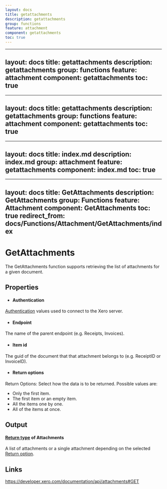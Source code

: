 ```yaml
---
layout: docs
title: getattachments
description: getattachments
group: functions
feature: attachment
component: getattachments
toc: true
---
```

---
layout: docs
title: getattachments
description: getattachments
group: functions
feature: attachment
component: getattachments
toc: true
---
---
layout: docs
title: getattachments
description: getattachments
group: functions
feature: attachment
component: getattachments
toc: true
---
---
layout: docs
title: index.md
description: index.md
group: attachment
feature: getattachments
component: index.md
toc: true
---
---
layout: docs
title: GetAttachments
description: GetAttachments
group: Functions
feature: Attachment
component: GetAttachments
toc: true
redirect_from: docs/Functions/Attachment/GetAttachments/index
---
GetAttachments
============

The GetAttachments function supports retrieving the list of attachments for a given document.

Properties
----------

-  #### Authentication
[Authentication](../../../Common/Authentication/Index.md) values used to connect to the Xero server.
-  #### Endpoint
The name of the parent endpoint (e.g. Receipts, Invoices).
-  #### Item id
The guid of the document that that attachment belongs to (e.g. ReceiptID or InvoiceID).
-  #### Return options
Return Options: Select how the data is to be returned. Possible values are:
  * Only the first item.
  * The first item or an empty item. 
  * All the items one by one.
  * All of the items at once.


Output
-----
#### [Return type](#return-options) of Attachments
A list of attachments or a single attachment depending on the selected [Return option](#return-options).

Links
-----

https://developer.xero.com/documentation/api/attachments#GET

